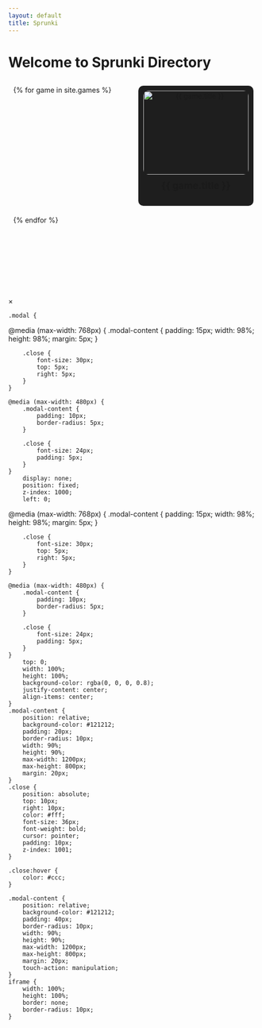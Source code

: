```yaml
---
layout: default
title: Sprunki
---
```


# Welcome to Sprunki Directory

<div class="game-grid">
    {% for game in site.games %}
        <div class="game-tile" onclick="openModal('{{ game.iframe_url }}')">
            <img src="{{ site.baseurl }}{{ game.screenshot }}" alt="{{ game.title }}">
            <h3>{{ game.title }}</h3>
        </div>
    {% endfor %}
</div>

<div id="modal" class="modal">
    <div class="modal-content">
        <span class="close" onclick="closeModal()">&times;</span>
        <iframe id="modal-iframe" src="" frameborder="0"></iframe>
    </div>
</div>

<meta name="viewport" content="width=device-width, initial-scale=1.0">
<link rel="stylesheet" href="new-styles.css">

<style>
    .game-grid {
        display: grid;
        grid-template-columns: repeat(auto-fit, minmax(150px, 1fr));
        gap: 20px;
        margin-top: 20px;
        padding: 10px;
    }
    
    .game-tile {
        text-align: center;
        background-color: #1e1e1e;
        padding: 10px;
        border-radius: 10px;
        transition: transform 0.2s;
        cursor: pointer;
        aspect-ratio: 1/1;
        display: flex;
        flex-direction: column;
        justify-content: space-between;
    }
    
    .game-tile:hover {
        transform: scale(1.05);
    }
    
    .game-tile img {
        width: 100%;
        height: auto;
        max-height: 80%;
        border-radius: 10px;
        object-fit: cover;
    }
    
    .game-tile h3 {
        margin-top: 10px;
        font-size: clamp(0.9rem, 2vw, 1.2rem);
    }
    
    @media (max-width: 600px) {
        .game-grid {
            grid-template-columns: repeat(auto-fit, minmax(120px, 1fr));
            gap: 10px;
        }
        
        .game-tile {
            padding: 8px;
        }
        
        .game-tile h3 {
            font-size: 0.9rem;
        }
    }
</style>
    .modal {
@media (max-width: 768px) {
        .modal-content {
            padding: 15px;
            width: 98%;
            height: 98%;
            margin: 5px;
        }
        
        .close {
            font-size: 30px;
            top: 5px;
            right: 5px;
        }
    }

    @media (max-width: 480px) {
        .modal-content {
            padding: 10px;
            border-radius: 5px;
        }
        
        .close {
            font-size: 24px;
            padding: 5px;
        }
    }
        display: none;
        position: fixed;
        z-index: 1000;
        left: 0;
@media (max-width: 768px) {
        .modal-content {
            padding: 15px;
            width: 98%;
            height: 98%;
            margin: 5px;
        }
        
        .close {
            font-size: 30px;
            top: 5px;
            right: 5px;
        }
    }

    @media (max-width: 480px) {
        .modal-content {
            padding: 10px;
            border-radius: 5px;
        }
        
        .close {
            font-size: 24px;
            padding: 5px;
        }
    }
        top: 0;
        width: 100%;
        height: 100%;
        background-color: rgba(0, 0, 0, 0.8);
        justify-content: center;
        align-items: center;
    }
    .modal-content {
        position: relative;
        background-color: #121212;
        padding: 20px;
        border-radius: 10px;
        width: 90%;
        height: 90%;
        max-width: 1200px;
        max-height: 800px;
        margin: 20px;
    }
    .close {
        position: absolute;
        top: 10px;
        right: 10px;
        color: #fff;
        font-size: 36px;
        font-weight: bold;
        cursor: pointer;
        padding: 10px;
        z-index: 1001;
    }

    .close:hover {
        color: #ccc;
    }

    .modal-content {
        position: relative;
        background-color: #121212;
        padding: 40px;
        border-radius: 10px;
        width: 90%;
        height: 90%;
        max-width: 1200px;
        max-height: 800px;
        margin: 20px;
        touch-action: manipulation;
    }
    iframe {
        width: 100%;
        height: 100%;
        border: none;
        border-radius: 10px;
    }
</style>

<script>
    function openModal(iframeUrl) {
        const modal = document.getElementById('modal');
        const iframe = document.getElementById('modal-iframe');
        iframe.src = iframeUrl;
        modal.style.display = 'flex';
    }

    function closeModal() {
        const modal = document.getElementById('modal');
        const iframe = document.getElementById('modal-iframe');
        iframe.src = '';
        modal.style.display = 'none';
    }

    // Handle both mouse and touch events
function handleModalClose(event) {
    const modal = document.getElementById('modal');
    if (event.target === modal) {
        closeModal();
    }
}

window.addEventListener('click', handleModalClose);
window.addEventListener('touchend', handleModalClose);

// Prevent iframe from swallowing touch events
document.getElementById('modal-iframe').addEventListener('touchstart', function(e) {
    e.stopPropagation();
});
</script>

